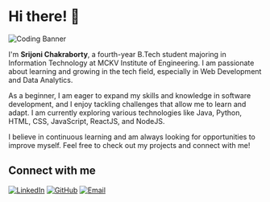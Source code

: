 # Hi there! 👋

![Coding Banner](https://images.unsplash.com/photo-1519389950473-47ba0277781c?crop=entropy&cs=tinysrgb&fit=max&fm=jpg&ixid=MnwzNjUyOXwwfDF8c2VhcmNofDEzfHxjb2RlfGVufDB8fHx8MTY5MzQ0MzY2NQ&ixlib=rb-1.2.1&q=80&w=1080) <!-- A coding-related image from Unsplash -->

I'm **Srijoni Chakraborty**, a fourth-year B.Tech student majoring in Information Technology at MCKV Institute of Engineering. I am passionate about learning and growing in the tech field, especially in Web Development and Data Analytics.

As a beginner, I am eager to expand my skills and knowledge in software development, and I enjoy tackling challenges that allow me to learn and adapt. I am currently exploring various technologies like Java, Python, HTML, CSS, JavaScript, ReactJS, and NodeJS.

I believe in continuous learning and am always looking for opportunities to improve myself. Feel free to check out my projects and connect with me!

## Connect with me

[![LinkedIn](https://img.shields.io/badge/-LinkedIn-blue?style=flat-square&logo=Linkedin&logoColor=white&link=https://www.linkedin.com/in/srijonichakraborty/)](https://www.linkedin.com/in/srijonichakraborty/)
[![GitHub](https://img.shields.io/badge/-GitHub-black?style=flat-square&logo=github&logoColor=white&link=https://github.com/srijonichakraborty)](https://github.com/srijonichakraborty)
[![Email](https://img.shields.io/badge/-Email-c14438?style=flat-square&logo=Gmail&logoColor=white&link=mailto:chakrabortysrijoni@gmail.com)](mailto:chakrabortysrijoni@gmail.com)
